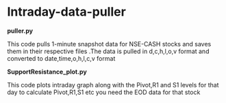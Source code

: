 # Intraday-data-puller

**puller.py**

This code pulls 1-minute snapshot data for NSE-CASH stocks and saves them in their respective files .The data is pulled in d,c,h,l,o,v format and converted to date,time,o,h,l,c,v format

**SupportResistance_plot.py**

This code plots intraday graph along with the Pivot,R1 and S1 levels for that day
to calculate Pivot,R1,S1 etc you need the EOD data for that stock 
